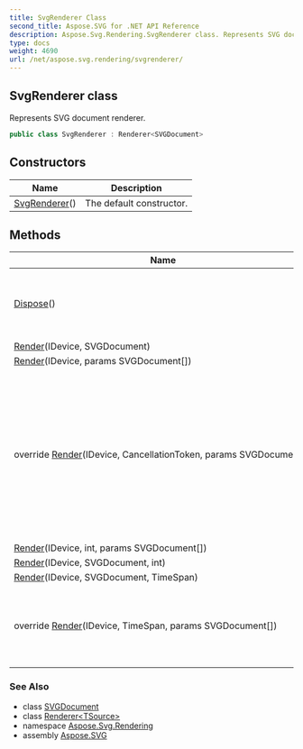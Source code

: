 ```yaml
---
title: SvgRenderer Class
second_title: Aspose.SVG for .NET API Reference
description: Aspose.Svg.Rendering.SvgRenderer class. Represents SVG document renderer
type: docs
weight: 4690
url: /net/aspose.svg.rendering/svgrenderer/
---
```

## SvgRenderer class

Represents SVG document renderer.

```csharp
public class SvgRenderer : Renderer<SVGDocument>
```

## Constructors

| Name | Description |
| --- | --- |
| [SvgRenderer](svgrenderer/)() | The default constructor. |

## Methods

| Name | Description |
| --- | --- |
| [Dispose](../../aspose.svg.rendering/renderer/dispose/)() | Releases unmanaged and - optionally - managed resources. |
| [Render](../../aspose.svg.rendering/renderer-1/render/)(IDevice, SVGDocument) |  |
| [Render](../../aspose.svg.rendering/renderer-1/render/)(IDevice, params SVGDocument[]) |  |
| override [Render](../../aspose.svg.rendering/svgrenderer/render/#render_5)(IDevice, CancellationToken, params SVGDocument[]) | Defines a method for rendering multiple [`SVGDocument`](../../aspose.svg/svgdocument/)s into a specific [`IDevice`](../idevice/), using a cancellation token to request cancellation of the operation. |
| [Render](../../aspose.svg.rendering/renderer-1/render/)(IDevice, int, params SVGDocument[]) |  |
| [Render](../../aspose.svg.rendering/renderer-1/render/)(IDevice, SVGDocument, int) |  |
| [Render](../../aspose.svg.rendering/renderer-1/render/)(IDevice, SVGDocument, TimeSpan) |  |
| override [Render](../../aspose.svg.rendering/svgrenderer/render/#render_6)(IDevice, TimeSpan, params SVGDocument[]) | Defines method for rendering multiple [`SVGDocument`](../../aspose.svg/svgdocument/)s into specific [`IDevice`](../idevice/). |

### See Also

* class [SVGDocument](../../aspose.svg/svgdocument/)
* class [Renderer&lt;TSource&gt;](../renderer-1/)
* namespace [Aspose.Svg.Rendering](../../aspose.svg.rendering/)
* assembly [Aspose.SVG](../../)

